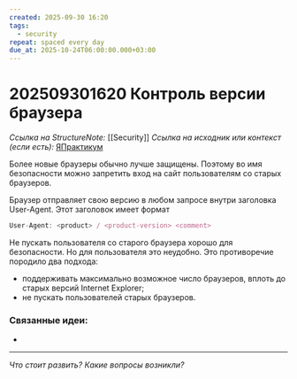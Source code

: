```yaml
---
created: 2025-09-30 16:20
tags:
  - security
repeat: spaced every day
due_at: 2025-10-24T06:00:00.000+03:00
---
```

# 202509301620 Контроль версии браузера

*Ссылка на StructureNote:* [[Security]]
*Ссылка на исходник или контекст (если есть):* [ЯПрактикум](https://practicum.yandex.ru/learn/backend-nodejs/courses/16b47298-e20d-4fde-9619-1ab305039a00/sprints/564238/topics/511a777e-323b-4964-9150-d06eaeb48080/lessons/7fb4f5c7-cb70-4243-904c-c4ff8d37469a/)

Более новые браузеры обычно лучше защищены. Поэтому во имя безопасности можно запретить вход на сайт пользователям со старых браузеров.

Браузер отправляет свою версию в любом запросе внутри заголовка User-Agent. Этот заголовок имеет формат

```ts
User-Agent: <product> / <product-version> <comment>
```

Не пускать пользователя со старого браузера хорошо для безопасности. Но для пользователя это неудобно. Это противоречие породило два подхода:

- поддерживать максимально возможное число браузеров, вплоть до старых версий Internet Explorer;
- не пускать пользователей старых браузеров.

### Связанные идеи:

* 

---

*Что стоит развить? Какие вопросы возникли?*
